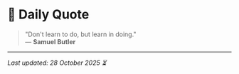 # 📜 Daily Quote

> "Don't learn to do, but learn in doing."  
> — **Samuel Butler**

---

_Last updated: 28 October 2025 ⏳_
